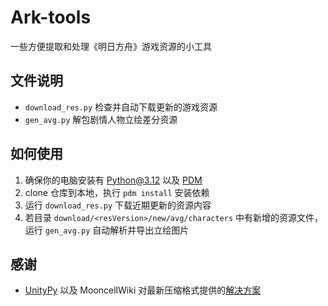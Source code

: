 # Ark-tools

一些方便提取和处理《明日方舟》游戏资源的小工具

## 文件说明

- `download_res.py` 检查并自动下载更新的游戏资源
- `gen_avg.py` 解包剧情人物立绘差分资源

## 如何使用

1. 确保你的电脑安装有 Python@3.12 以及 [PDM](https://pdm-project.org/zh-cn/latest/)
2. clone 仓库到本地，执行 `pdm install` 安装依赖
3. 运行 `download_res.py` 下载近期更新的资源内容
4. 若目录 `download/<resVersion>/new/avg/characters` 中有新增的资源文件，运行 `gen_avg.py` 自动解析并导出立绘图片

## 感谢

- [UnityPy](https://github.com/K0lb3/UnityPy) 以及 MooncellWiki 对最新压缩格式提供的[解决方案](https://github.com/MooncellWiki/UnityPy/)
